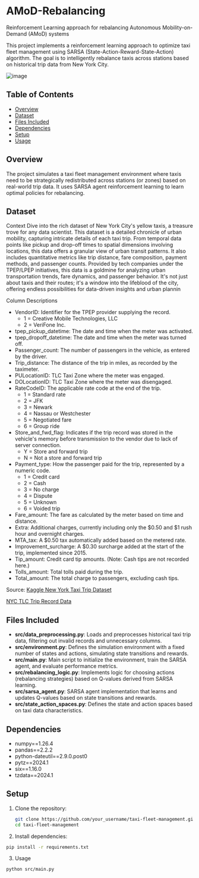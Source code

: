 # AMoD-Rebalancing
Reinforcement Learning approach for rebalancing Autonomous Mobility-on-Demand (AMoD) systems

This project implements a reinforcement learning approach to optimize taxi fleet management using SARSA (State-Action-Reward-State-Action) algorithm. The goal is to intelligently rebalance taxis across stations based on historical trip data from New York City.

![image](https://github.com/srimoyee1212/AMoD-Rebalancing/assets/30791239/e75d1b0b-a81b-48ab-80b5-ccde927bfce0)


## Table of Contents

- [Overview](#overview)
- [Dataset](#dataset)
- [Files Included](#files-included)
- [Dependencies](#dependencies)
- [Setup](#setup)
- [Usage](#usage)

## Overview

The project simulates a taxi fleet management environment where taxis need to be strategically redistributed across stations (or zones) based on real-world trip data. It uses SARSA agent reinforcement learning to learn optimal policies for rebalancing.

## Dataset

Context
Dive into the rich dataset of New York City's yellow taxis, a treasure trove for any data scientist. This dataset is a detailed chronicle of urban mobility, capturing intricate details of each taxi trip. From temporal data points like pickup and drop-off times to spatial dimensions involving locations, this data offers a granular view of urban transit patterns. It also includes quantitative metrics like trip distance, fare composition, payment methods, and passenger counts. Provided by tech companies under the TPEP/LPEP initiatives, this data is a goldmine for analyzing urban transportation trends, fare dynamics, and passenger behavior. It's not just about taxis and their routes; it's a window into the lifeblood of the city, offering endless possibilities for data-driven insights and urban plannin

Column Descriptions

- VendorID: Identifier for the TPEP provider supplying the record.
   - 1 = Creative Mobile Technologies, LLC
   - 2 = VeriFone Inc.
- tpep_pickup_datetime: The date and time when the meter was activated.
- tpep_dropoff_datetime: The date and time when the meter was turned off.
- Passenger_count: The number of passengers in the vehicle, as entered by the driver.
- Trip_distance: The distance of the trip in miles, as recorded by the taximeter.
- PULocationID: TLC Taxi Zone where the meter was engaged.
- DOLocationID: TLC Taxi Zone where the meter was disengaged.
- RateCodeID: The applicable rate code at the end of the trip.
   - 1 = Standard rate
   - 2 = JFK
   - 3 = Newark
   - 4 = Nassau or Westchester
   - 5 = Negotiated fare
   - 6 = Group ride
- Store_and_fwd_flag: Indicates if the trip record was stored in the vehicle's memory before transmission to the vendor due to lack of server connection.
   - Y = Store and forward trip
   - N = Not a store and forward trip
- Payment_type: How the passenger paid for the trip, represented by a numeric code.
   - 1 = Credit card
   - 2 = Cash
   - 3 = No charge
   - 4 = Dispute
   - 5 = Unknown
   - 6 = Voided trip
- Fare_amount: The fare as calculated by the meter based on time and distance.
- Extra: Additional charges, currently including only the $0.50 and $1 rush hour and overnight charges.
- MTA_tax: A $0.50 tax automatically added based on the metered rate.
- Improvement_surcharge: A $0.30 surcharge added at the start of the trip, implemented since 2015.
- Tip_amount: Credit card tip amounts. (Note: Cash tips are not recorded here.)
- Tolls_amount: Total tolls paid during the trip.
- Total_amount: The total charge to passengers, excluding cash tips.

Source:
[Kaggle New York Taxi Trip Dataset](https://www.kaggle.com/datasets/microize/newyork-yellow-taxi-trip-data-2020-2019)

[NYC TLC Trip Record Data](https://www.nyc.gov/site/tlc/about/tlc-trip-record-data.page)

## Files Included

- **src/data_preprocessing.py**: Loads and preprocesses historical taxi trip data, filtering out invalid records and unnecessary columns.
- **src/environment.py**: Defines the simulation environment with a fixed number of states and actions, simulating state transitions and rewards.
- **src/main.py**: Main script to initialize the environment, train the SARSA agent, and evaluate performance metrics.
- **src/rebalancing_logic.py**: Implements logic for choosing actions (rebalancing strategies) based on Q-values derived from SARSA learning.
- **src/sarsa_agent.py**: SARSA agent implementation that learns and updates Q-values based on state transitions and rewards.
- **src/state_action_spaces.py**: Defines the state and action spaces based on taxi data characteristics.

## Dependencies

- numpy==1.26.4
- pandas==2.2.2
- python-dateutil==2.9.0.post0
- pytz==2024.1
- six==1.16.0
- tzdata==2024.1

## Setup

1. Clone the repository:

   ```bash
   git clone https://github.com/your_username/taxi-fleet-management.git
   cd taxi-fleet-management
2. Install dependencies:

  ```bash
  pip install -r requirements.txt
```

3. Usage
  ```bash
  python src/main.py


